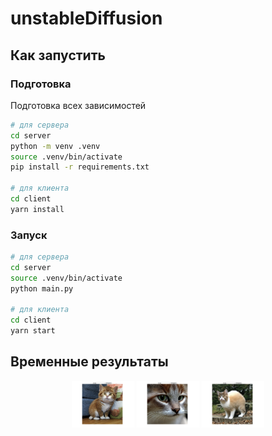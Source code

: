 # unstableDiffusion

## Как запустить

### Подготовка 

Подготовка всех зависимостей 

```bash
# для сервера
cd server
python -m venv .venv
source .venv/bin/activate
pip install -r requirements.txt

# для клиента
cd client
yarn install
```
### Запуск

```bash
# для сервера
cd server
source .venv/bin/activate
python main.py

# для клиента
cd client
yarn start
```

## Временные результаты
<p align="center">
  <img src="./images/1.png" width="100" />
  <img src="./images/2.png" width="100" /> 
  <img src="./images/3.png" width="100" /> 
</p>



